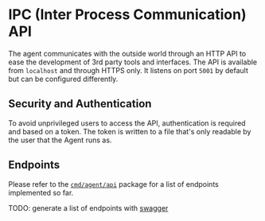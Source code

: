 # IPC (Inter Process Communication) API

The agent communicates with the outside world through an HTTP API to ease the
development of 3rd party tools and interfaces. The API is available from `localhost`
and through HTTPS only. It listens on port `5001` by default but can be configured differently.

## Security and Authentication

To avoid unprivileged users to access the API, authentication is required and based on a token.
The token is written to a file that's only readable by the user that the Agent runs as.

## Endpoints

Please refer to the [`cmd/agent/api`](https://github.com/ninnemana/datadog-agent/tree/master/cmd/agent/api)
package for a list of endpoints implemented so far.

TODO: generate a list of endpoints with [swagger](http://swagger.io/)
